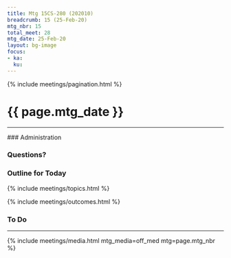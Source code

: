 ```yaml
---
title: Mtg 15CS-280 (202010)
breadcrumb: 15 (25-Feb-20)
mtg_nbr: 15
total_meet: 28
mtg_date: 25-Feb-20
layout: bg-image
focus:
- ka:
  ku:
---
```

{% include meetings/pagination.html %}
<h1 class="text-center">{{ page.mtg_date }}</h1>
<hr />
### Administration

### Questions?

### Outline for Today

{% include meetings/topics.html %}

{% include meetings/outcomes.html %}

### To Do

<hr />
{% include meetings/media.html mtg_media=off_med mtg=page.mtg_nbr %}
